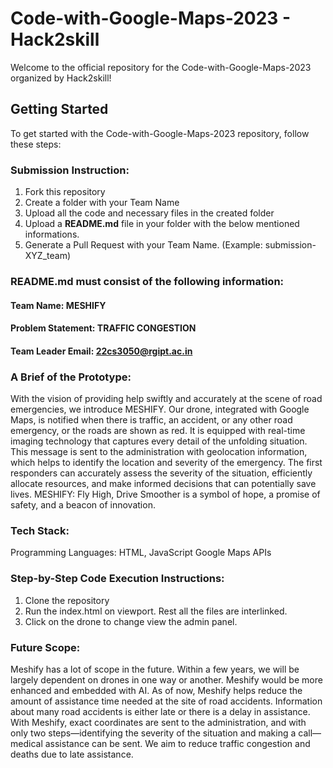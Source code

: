 # Code-with-Google-Maps-2023 - Hack2skill

Welcome to the official repository for the Code-with-Google-Maps-2023 organized by Hack2skill!

## Getting Started

To get started with the Code-with-Google-Maps-2023 repository, follow these steps:

### Submission Instruction:
  1. Fork this repository
  2. Create a folder with your Team Name
  3. Upload all the code and necessary files in the created folder
  4. Upload a **README.md** file in your folder with the below mentioned informations.
  5. Generate a Pull Request with your Team Name. (Example: submission-XYZ_team)

### README.md must consist of the following information:

#### Team Name: MESHIFY
#### Problem Statement: TRAFFIC CONGESTION
#### Team Leader Email: 22cs3050@rgipt.ac.in

### A Brief of the Prototype:
With the vision of providing help swiftly and accurately at the scene of road emergencies, we introduce MESHIFY. Our drone, integrated with Google Maps, is notified when there is traffic, an accident, or any other road emergency, or the roads are shown as red. It is equipped with real-time imaging technology that captures every detail of the unfolding situation. This message is sent to the administration with geolocation information, which helps to identify the location and severity of the emergency. The first responders can accurately assess the severity of the situation, efficiently allocate resources, and make informed decisions that can potentially save lives. MESHIFY: Fly High, Drive Smoother is a symbol of hope, a promise of safety, and a beacon of innovation.
  
### Tech Stack: 
   Programming Languages: HTML, JavaScript
   Google Maps APIs
   
### Step-by-Step Code Execution Instructions:
1. Clone the repository
2. Run the index.html on viewport. Rest all the files are interlinked.
3. Click on the drone to change view the admin panel.
  
### Future Scope:
Meshify has a lot of scope in the future. Within a few years, we will be largely dependent on drones in one way or another. Meshify would be more enhanced and embedded with AI. As of now, Meshify helps reduce the amount of assistance time needed at the site of road accidents. Information about many road accidents is either late or there is a delay in assistance. With Meshify, exact coordinates are sent to the administration, and with only two steps—identifying the severity of the situation and making a call—medical assistance can be sent. We aim to reduce traffic congestion and deaths due to late assistance.
